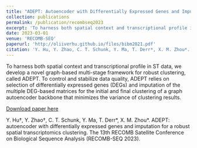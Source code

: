 ```yaml
---
title: "ADEPT: Autoencoder with Differentially Expressed Genes and Imputation for a Robust Spatial Transcriptomics Clustering"
collection: publications
permalink: /publication/recombseq2023
excerpt: 'To harness both spatial context and transcriptional profile in ST data, we develop a novel graph-based multi-stage framework for robust clustering, called ADEPT. To control and stabilize data quality, ADEPT relies on selection of differentially expressed genes (DEGs) and imputation of the multiple DEG-based matrices for the initial and final clustering of a graph autoencoder backbone that minimizes the variance of clustering results.'
date: 2023-03-01
venue: 'RECOMB-SEQ'
paperurl: 'http://oliiverhu.github.io/files/bibm2021.pdf'
citation: 'Y. Hu, Y. Zhao, C. T. Schunk, Y. Ma, T. Derr*, X. M. Zhou*. ADEPT: autoencoder with differentially expressed genes and imputation for a robust spatial transcriptomics clustering. (Recomb-seq 2023).'
---
```

To harness both spatial context and transcriptional profile in ST data, we develop a novel graph-based multi-stage framework for robust clustering, called ADEPT. To control and stabilize data quality, ADEPT relies on selection of differentially expressed genes (DEGs) and imputation of the multiple DEG-based matrices for the initial and final clustering of a graph autoencoder backbone that minimizes the variance of clustering results.

[Download paper here](http://oliiverhu.github.io/files/bibm2021.pdf)

Y. Hu†, Y. Zhao†, C. T. Schunk, Y. Ma, T. Derr*, X. M. Zhou*. ADEPT: autoencoder with differentially expressed genes and imputation for a robust spatial transcriptomics clustering. The 13th RECOMB Satellite Conference on Biological Sequence Analysis (RECOMB-SEQ 2023).
